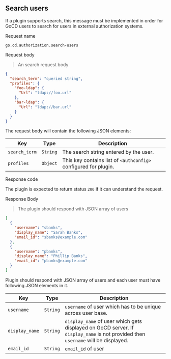 ## Search users

If a plugin supports search, this message must be implemented in order for GoCD users to search for users in external authorization systems.

<p class='request-name-heading'>Request name</p>

`go.cd.authorization.search-users`

<p class='request-body-heading'>Request body</p>

> An search request body

```json
{
  "search_term": "queried string",
  "profiles": {
    "foo-ldap": {
      "Url": "ldap://foo.url"
    },
    "bar-ldap": {
      "Url": "ldap://bar.url"
    }
  }
}
```

<p class='attributes-table-follows'></p>

The request body will contain the following JSON elements:

| Key           | Type     | Description                            |
|---------------|----------|----------------------------------------|
| `search_term` | `String` | The search string entered by the user. |
| `profiles`    | `Object` | This key contains list of `<authconfig>` configured for plugin. |

<p class='response-code-heading'>Response code</p>

The plugin is expected to return status `200` if it can understand the request.

<p class='response-body-heading'>Response Body</p>

> The plugin should respond with JSON array of users

```json
[
  {
    "username": "sbanks",
    "display_name": "Sarah Banks",
    "email_id": "sbanks@example.com"
  },
  {
    "username": "pbanks",
    "display_name": "Phillip Banks",
    "email_id": "pbanks@example.com"
  }
]
```

Plugin should respond with JSON array of users and each user must have following JSON elements in it.

<p class='attributes-table-follows'></p>

| Key            | Type      | Description |
| -------------- | --------- | ----------- |
| `username`     | `String`  | `username` of user which has to be unique  across user base. |
| `display_name` | `String`  | `display_name` of user which gets displayed on GoCD  server. If `display_name` is not provided then `username` will be displayed. |
| `email_id`     | `String`  | `email_id` of user |
